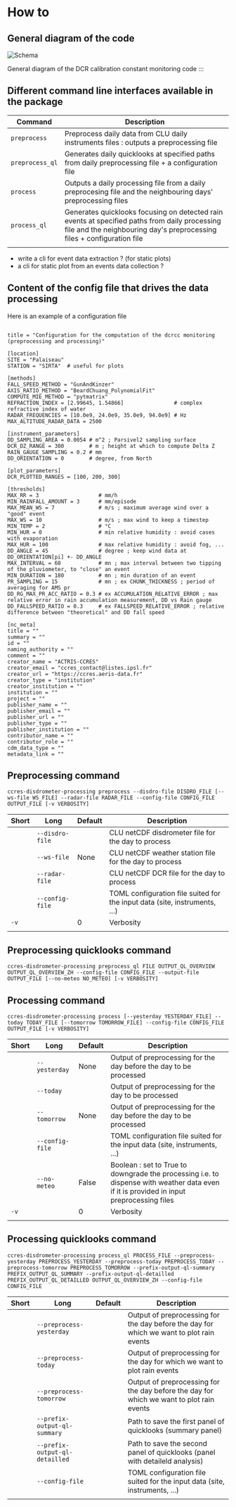 # How to

## General diagram of the code

![Schema](../assets/Schema_fonctionnel_dcrcc-Page-1.drawio.png)



General diagram of the DCR calibration constant monitoring code
:::

## Different command line interfaces available in the package



   | **Command** | **Description** |
   |------|------|
   |   `preprocess`   |   Preprocess daily data from CLU daily instruments files : outputs a preprocessing file   |
   |   `preprocess_ql`   |   Generates daily quicklooks at specified paths from daily preprocessing file + a configuration file   |
   |   `process`   |   Outputs a daily processing file from a daily preprocesing file and the neighbouring days' preprocessing files   |
   |   `process_ql`   |   Generates quicklooks focusing on detected rain events at specified paths from daily processing file and the neighbouring day's preprocessing files + configuration file   |
   |      |      |



- write a cli for event data extraction ? (for static plots)
- a cli for static plot from an events data collection ?

## Content of the config file that drives the data processing

Here is an example of a configuration file

```

title = "Configuration for the computation of the dcrcc monitoring (preprocessing and processing)"

[location]
SITE = "Palaiseau"
STATION = "SIRTA"  # useful for plots

[methods]
FALL_SPEED_METHOD = "GunAndKinzer"
AXIS_RATIO_METHOD = "BeardChuang_PolynomialFit"
COMPUTE_MIE_METHOD = "pytmatrix"
REFRACTION_INDEX = [2.99645, 1.54866]                # complex refractive index of water
RADAR_FREQUENCIES = [10.0e9, 24.0e9, 35.0e9, 94.0e9] # Hz
MAX_ALTITUDE_RADAR_DATA = 2500

[instrument_parameters]
DD_SAMPLING_AREA = 0.0054 # m^2 ; Parsivel2 sampling surface
DCR_DZ_RANGE = 300        # m ; height at which to compute Delta Z
RAIN_GAUGE_SAMPLING = 0.2 # mm
DD_ORIENTATION = 0        # degree, from North

[plot_parameters]
DCR_PLOTTED_RANGES = [100, 200, 300]

[thresholds]
MAX_RR = 3                   # mm/h
MIN_RAINFALL_AMOUNT = 3      # mm/episode
MAX_MEAN_WS = 7              # m/s ; maximum average wind over a "good" event
MAX_WS = 10                  # m/s ; max wind to keep a timestep
MIN_TEMP = 2                 # °C
MIN_HUR = 0                  # min relative humidity : avoid cases with evaporation
MAX_HUR = 100                # max relative humidity : avoid fog, ...
DD_ANGLE = 45                # degree ; keep wind data at DD_ORIENTATION[pi] +- DD_ANGLE
MAX_INTERVAL = 60            # mn ; max interval between two tipping of the pluviometer, to "close" an event
MIN_DURATION = 180           # mn ; min duration of an event
PR_SAMPLING = 15             # mn ; ex CHUNK_THICKNESS ; period of averaging for AMS pr
DD_RG_MAX_PR_ACC_RATIO = 0.3 # ex ACCUMULATION_RELATIVE_ERROR ; max relative error in rain accumulation measurement, DD vs Rain gauge
DD_FALLSPEED_RATIO = 0.3     # ex FALLSPEED_RELATIVE_ERROR ; relative difference between "theoretical" and DD fall speed

[nc_meta]
title = ""
summary = ""
id = ""
naming_authority = ""
comment = ""
creator_name = "ACTRIS-CCRES"
creator_email = "ccres_contact@listes.ipsl.fr"
creator_url = "https://ccres.aeris-data.fr"
creator_type = "institution"
creator_institution = ""
institution = ""
project = ""
publisher_name = ""
publisher_email = ""
publisher_url = ""
publisher_type = ""
publisher_institution = ""
contributor_name = ""
contributor_role = ""
cdm_data_type = ""
metadata_link = ""

```


## Preprocessing command


    ccres-disdrometer-processing preprocess --disdro-file DISDRO_FILE [--ws-file WS_FILE] --radar-file RADAR_FILE --config-file CONFIG_FILE OUTPUT_FILE [-v VERBOSITY]

| **Short** | **Long** | **Default** | **Description** |
|------|------|------|------|
|      |   `--disdro-file`   |      |   CLU netCDF disdrometer file for the day to process   |
|      |   `--ws-file`   |   None   |   CLU netCDF weather station file for the day to process   |
|      |   `--radar-file`   |      |   CLU netCDF DCR file for the day to process   |
|      |   `--config-file`   |      |   TOML configuration file suited for the input data (site, instruments, ...)   |
|   `-v`   |      |   0   |   Verbosity   |
|      |      |      |      |

## Preprocessing quicklooks command

    ccres-disdrometer-processing preprocess_ql FILE OUTPUT_QL_OVERVIEW OUTPUT_QL_OVERVIEW_ZH --config-file CONFIG_FILE --output-file OUTPUT_FILE [--no-meteo NO_METEO] [-v VERBOSITY]


## Processing command


    ccres-disdrometer-processing process [--yesterday YESTERDAY_FILE] --today TODAY_FILE [--tomorrow TOMORROW_FILE] --config-file CONFIG_FILE OUTPUT_FILE [-v VERBOSITY]

| **Short** | **Long** | **Default** | **Description** |
|------|------|------|------|
|      |   `--yesterday`   |   None   |   Output of preprocessing for the day before the day to be processed   |
|      |   `--today`   |      |   Output of preprocessing for the day to be processed   |
|      |   `--tomorrow`   |   None   |   Output of preprocessing for the day before the day to be processed   |
|      |   `--config-file`   |      |   TOML configuration file suited for the input data (site, instruments, ...)   |
|      |   `--no-meteo`   |   False   |   Boolean : set to True to downgrade the processing i.e. to dispense with weather data even if it is provided in input preprocessing files   |
|   `-v`   |      |   0   |   Verbosity   |
|      |      |      |      |

## Processing quicklooks command

    ccres-disdrometer-processing process_ql PROCESS_FILE --preprocess-yesterday PREPROCESS_YESTERDAY --preprocess-today PREPROCESS_TODAY --preprocess-tomorrow PREPROCESS_TOMORROW --prefix-output-ql-summary PREFIX_OUTPUT_QL_SUMMARY --prefix-output-ql-detailled PREFIX_OUTPUT_QL_DETAILLED OUTPUT_QL_OVERVIEW_ZH --config-file CONFIG_FILE

| **Short** | **Long** | **Default** | **Description** |
|------|------|------|------|
|      |   `--preprocess-yesterday`   |      |   Output of preprocessing for the day before the day  for which we want to plot rain events   |
|      |   `--preprocess-today`   |      |   Output of preprocessing for the day  for which we want to plot rain events   |
|      |   `--preprocess-tomorrow`   |      |   Output of preprocessing for the day before the day  for which we want to plot rain events   |
|      |   `--prefix-output-ql-summary`   |      |   Path to save the first panel of quicklooks (summary panel)   |
|      |   `--prefix-output-ql-detailled`   |      |   Path to save the second panel of quicklooks (panel with detaileld analysis)   |
|      |   `--config-file`   |      |   TOML configuration file suited for the input data (site, instruments, ...)   |
|      |      |      |      |
